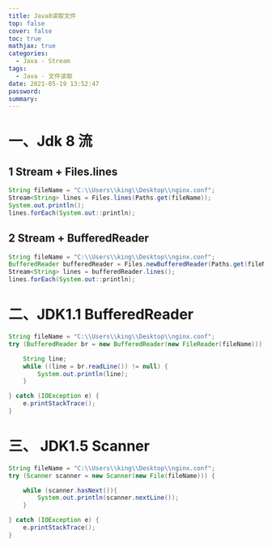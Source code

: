 ```yaml
---
title: Java8读取文件
top: false
cover: false
toc: true
mathjax: true
categories:
  - Java - Stream
tags:
  - Java - 文件读取
date: 2021-05-19 13:52:47
password:
summary:
---
```


# 一、Jdk 8 流

## 1 Stream + Files.lines

```java
String fileName = "C:\\Users\\king\\Desktop\\nginx.conf";
Stream<String> lines = Files.lines(Paths.get(fileName));
System.out.println();
lines.forEach(System.out::println);
```

## 2 Stream + BufferedReader 

```java
String fileName = "C:\\Users\\king\\Desktop\\nginx.conf";
BufferedReader bufferedReader = Files.newBufferedReader(Paths.get(fileName));
Stream<String> lines = bufferedReader.lines();
lines.forEach(System.out::println);
```

# 二、JDK1.1 BufferedReader 

```java
String fileName = "C:\\Users\\king\\Desktop\\nginx.conf";
try (BufferedReader br = new BufferedReader(new FileReader(fileName))) {

    String line;
    while ((line = br.readLine()) != null) {
        System.out.println(line);
    }

} catch (IOException e) {
    e.printStackTrace();
}
```

# 三、 JDK1.5 Scanner

```java
String fileName = "C:\\Users\\king\\Desktop\\nginx.conf";
try (Scanner scanner = new Scanner(new File(fileName))) {

    while (scanner.hasNext()){
        System.out.println(scanner.nextLine());
    }

} catch (IOException e) {
    e.printStackTrace();
}
```